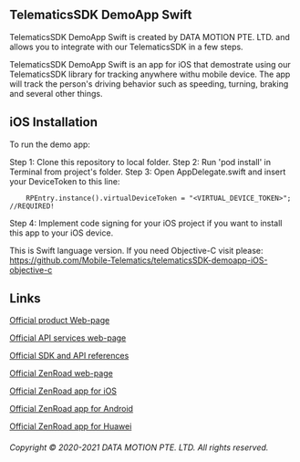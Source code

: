 ## TelematicsSDK DemoApp Swift

TelematicsSDK DemoApp Swift is created by DATA MOTION PTE. LTD. and allows you to integrate with our TelematicsSDK in a few steps.

TelematicsSDK DemoApp Swift is an app for iOS that demostrate using our TelematicsSDK library for tracking anywhere withu mobile device. The app will track the person's driving behavior such as speeding, turning, braking and several other things.

## iOS Installation
To run the demo app:

Step 1: Clone this repository to local folder.
Step 2: Run 'pod install' in Terminal from project's folder.
Step 3: Open AppDelegate.swift and insert your DeviceToken to this line:

        RPEntry.instance().virtualDeviceToken = "<VIRTUAL_DEVICE_TOKEN>"; //REQUIRED!
        
Step 4: Implement code signing for your iOS project if you want to install this app to your iOS device.

This is Swift language version. If you need Objective-C visit please: https://github.com/Mobile-Telematics/telematicsSDK-demoapp-iOS-objective-c

## Links

[Official product Web-page](https://telematicssdk.com/)

[Official API services web-page](https://www.telematicssdk.com/api-services/)

[Official SDK and API references](https://www.telematicssdk.com/api-services/)

[Official ZenRoad web-page](https://www.telematicssdk.com/telematics-app/)

[Official ZenRoad app for iOS](https://apps.apple.com/jo/app/zenroad/id1563218393)

[Official ZenRoad app for Android](https://play.google.com/store/apps/details?id=com.telematicssdk.zenroad&hl=en&gl=US)

[Official ZenRoad app for Huawei](https://appgallery.huawei.com/#/app/C104163115)

###### Copyright © 2020-2021 DATA MOTION PTE. LTD. All rights reserved.
